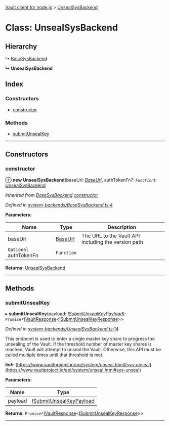 [Vault client for node.js](../README.md) > [UnsealSysBackend](../classes/unsealsysbackend.md)

# Class: UnsealSysBackend

## Hierarchy

↳  [BaseSysBackend](basesysbackend.md)

**↳ UnsealSysBackend**

## Index

### Constructors

* [constructor](unsealsysbackend.md#constructor)

### Methods

* [submitUnsealKey](unsealsysbackend.md#submitunsealkey)

---

## Constructors

<a id="constructor"></a>

###  constructor

⊕ **new UnsealSysBackend**(baseUrl: *[BaseUrl](../#baseurl)*, authTokenFn?: *`Function`*): [UnsealSysBackend](unsealsysbackend.md)

*Inherited from [BaseSysBackend](basesysbackend.md).[constructor](basesysbackend.md#constructor)*

*Defined in [system-backends/BaseSysBackend.ts:4](https://github.com/theogravity/vault-tacular/blob/cbfbab1/src/system-backends/BaseSysBackend.ts#L4)*

**Parameters:**

| Name | Type | Description |
| ------ | ------ | ------ |
| baseUrl | [BaseUrl](../#baseurl) |  The URL to the Vault API including the version path |
| `Optional` authTokenFn | `Function` |

**Returns:** [UnsealSysBackend](unsealsysbackend.md)

___

## Methods

<a id="submitunsealkey"></a>

###  submitUnsealKey

▸ **submitUnsealKey**(payload: *[ISubmitUnsealKeyPayload](../interfaces/iunsealsysbackend.isubmitunsealkeypayload.md)*): `Promise`<[IVaultResponse](../interfaces/ivaultresponse.md)<[ISubmitUnsealKeyResponse](../interfaces/iunsealsysbackend.isubmitunsealkeyresponse.md)>>

*Defined in [system-backends/UnsealSysBackend.ts:14](https://github.com/theogravity/vault-tacular/blob/cbfbab1/src/system-backends/UnsealSysBackend.ts#L14)*

This endpoint is used to enter a single master key share to progress the unsealing of the Vault. If the threshold number of master key shares is reached, Vault will attempt to unseal the Vault. Otherwise, this API must be called multiple times until that threshold is met.

*__link__*: [https://www.vaultproject.io/api/system/unseal.html#sys-unseal](https://www.vaultproject.io/api/system/unseal.html#sys-unseal)

**Parameters:**

| Name | Type |
| ------ | ------ |
| payload | [ISubmitUnsealKeyPayload](../interfaces/iunsealsysbackend.isubmitunsealkeypayload.md) |

**Returns:** `Promise`<[IVaultResponse](../interfaces/ivaultresponse.md)<[ISubmitUnsealKeyResponse](../interfaces/iunsealsysbackend.isubmitunsealkeyresponse.md)>>

___

